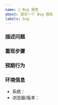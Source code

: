 ```yaml
---
name: 🐛 Bug 报告
about: 提交一个 Bug 报告
labels: bug
---
```


### 描述问题

### 重现步骤

### 预期行为

### 环境信息
- 系统：
- 浏览器/版本：
